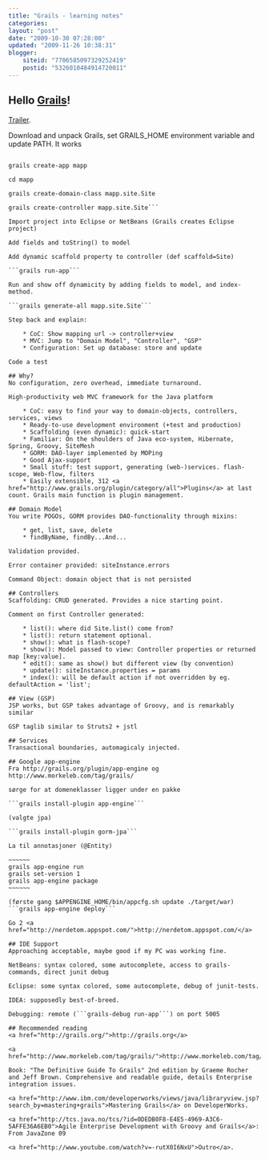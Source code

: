 ```yaml
---
title: "Grails - learning notes"
categories: 
layout: "post"
date: "2009-10-30 07:28:00"
updated: "2009-11-26 10:38:31"
blogger:
    siteid: "7706585097329252419"
    postid: "5326010484914720011"
---
```


## Hello <a href="http://grails.org/">Grails</a>!
<a href="http://www.youtube.com/watch?v=RDM75-oXGmQ">Trailer</a>.

Download and unpack Grails, set GRAILS_HOME environment variable and update PATH. It works

```

grails create-app mapp

cd mapp

grails create-domain-class mapp.site.Site

grails create-controller mapp.site.Site```

Import project into Eclipse or NetBeans (Grails creates Eclipse project)

Add fields and toString() to model

Add dynamic scaffold property to controller (def scaffold=Site)

```grails run-app```

Run and show off dynamicity by adding fields to model, and index-method.

```grails generate-all mapp.site.Site```

Step back and explain:

	* CoC: Show mapping url -> controller+view
	* MVC: Jump to "Domain Model", "Controller", "GSP"
	* Configuration: Set up database: store and update

Code a test

## Why?
No configuration, zero overhead, immediate turnaround.

High-productivity web MVC framework for the Java platform

	* CoC: easy to find your way to domain-objects, controllers, services, views
	* Ready-to-use development environment (+test and production)
	* Scaffolding (even dynamic): quick-start
	* Familiar: On the shoulders of Java eco-system, Hibernate, Spring, Groovy, SiteMesh
	* GORM: DAO-layer implemented by MOPing
	* Good Ajax-support
	* Small stuff: test support, generating (web-)services. flash-scope, Web-flow, filters
	* Easily extensible, 312 <a href="http://www.grails.org/plugin/category/all">Plugins</a> at last count. Grails main function is plugin management.

## Domain Model
You write POGOs, GORM provides DAO-functionality through mixins:

	* get, list, save, delete
	* findByName, findBy...And...

Validation provided.

Error container provided: siteInstance.errors

Command Object: domain object that is not persisted

## Controllers
Scaffolding: CRUD generated. Provides a nice starting point.

Comment on first Controller generated:

	* list(): where did Site.list() come from?
	* list(): return statement optional.
	* show(): what is flash-scope?
	* show(): Model passed to view: Controller properties or returned map [key:value].
	* edit(): same as show() but different view (by convention)
	* update(): siteInstance.properties = params
	* index(): will be default action if not overridden by eg. defaultAction = 'list';

## View (GSP)
JSP works, but GSP takes advantage of Groovy, and is remarkably similar

GSP taglib similar to Struts2 + jstl

## Services
Transactional boundaries, automagicaly injected.

## Google app-engine
Fra http://grails.org/plugin/app-engine og http://www.morkeleb.com/tag/grails/

sørge for at domeneklasser ligger under en pakke

```grails install-plugin app-engine```

(valgte jpa)

```grails install-plugin gorm-jpa```

La til annotasjoner (@Entity)

~~~~~~
grails app-engine run
grails set-version 1
grails app-engine package
~~~~~~

(første gang $APPENGINE_HOME/bin/appcfg.sh update ./target/war)
```grails app-engine deploy```

Go 2 <a href="http://nerdetom.appspot.com/">http://nerdetom.appspot.com/</a>

## IDE Support
Approaching acceptable, maybe good if my PC was working fine.

NetBeans: syntax colored, some autocomplete, access to grails-commands, direct junit debug

Eclipse: some syntax colored, some autocomplete, debug of junit-tests.

IDEA: supposedly best-of-breed.

Debugging: remote (```grails-debug run-app```) on port 5005

## Recommended reading
<a href="http://grails.org/">http://grails.org</a>

<a href="http://www.morkeleb.com/tag/grails/">http://www.morkeleb.com/tag/grails/</a>

Book: "The Definitive Guide To Grails" 2nd edition by Graeme Rocher and Jeff Brown. Comprehensive and readable guide, details Enterprise integration issues.

<a href="http://www.ibm.com/developerworks/views/java/libraryview.jsp?search_by=mastering+grails">Mastering Grails</a> on DeveloperWorks.

<a href="http://tcs.java.no/tcs/?id=0DEDB0F8-E4E5-4969-A3C6-5AFFE36A6EB0">Agile Enterprise Development with Groovy and Grails</a>: From JavaZone 09

<a href="http://www.youtube.com/watch?v=-rutX0I6NxU">Outro</a>.

